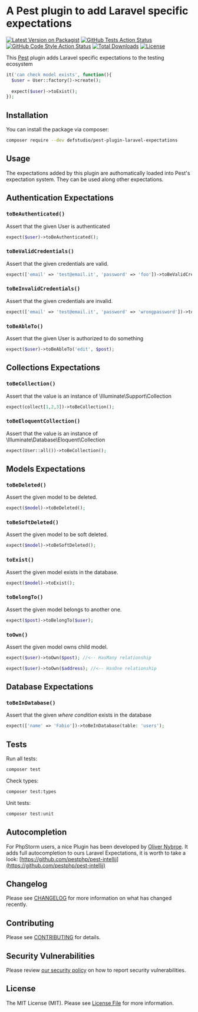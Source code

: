 # A Pest plugin to add Laravel specific expectations

[![Latest Version on Packagist](https://img.shields.io/packagist/v/defstudio/pest-plugin-laravel-expectations.svg?style=flat-square)](https://packagist.org/packages/defstudio/pest-plugin-laravel-expectations)
[![GitHub Tests Action Status](https://img.shields.io/github/workflow/status/def-studio/pest-plugin-laravel-expectations/Run%20Tests?label=tests)](https://github.com/def-studio/pest-plugin-laravel-expectations/actions?query=workflow%3A"Run+Tests"+branch%3Amain)
[![GitHub Code Style Action Status](https://img.shields.io/github/workflow/status/def-studio/pest-plugin-laravel-expectations/Static%20Analysis?label=code%20style)](https://github.com/def-studio/pest-plugin-laravel-expectations/actions?query=workflow%3A"Static+Analysis"+branch%3Amain)
[![Total Downloads](https://img.shields.io/packagist/dt/defstudio/pest-plugin-laravel-expectations.svg?style=flat-square)](https://packagist.org/packages/defstudio/pest-plugin-laravel-expectations)
[![License](https://img.shields.io/packagist/l/defstudio/pest-plugin-laravel-expectations)](https://packagist.org/packages/defstudio/pest-plugin-laravel-expectations)

This [Pest](https://pestphp.com) plugin adds Laravel specific expectations to the testing ecosystem

```php
it('can check model exists', function(){
  $user = User::factory()->create();
  
  expect($user)->toExist();
});
```

## Installation

You can install the package via composer:

```bash
composer require --dev defstudio/pest-plugin-laravel-expectations
```

## Usage

The expectations added by this plugin are authomatically loaded into Pest's expectation system. They can be used along other expectations.

## Authentication Expectations

### `toBeAuthenticated()`

Assert that the given User is authenticated

```php
expect($user)->toBeAuthenticated();
 ```

### `toBeValidCredentials()`

Assert that the given credentials are valid.

```php
expect(['email' => 'test@email.it', 'password' => 'foo'])->toBeValidCredentials();
 ```

### `toBeInvalidCredentials()`

Assert that the given credentials are invalid.

```php
expect(['email' => 'test@email.it', 'password' => 'wrongpassword'])->toBeInvalidCredentials();
 ```

### `toBeAbleTo()`

Assert that the given User is authorized to do something

```php
expect($user)->toBeAbleTo('edit', $post);
 ```


## Collections Expectations


### `toBeCollection()`

Assert that the value is an instance of \Illuminate\Support\Collection

```php
expect(collect[1,2,3])->toBeCollection();
 ```

### `toBeEloquentCollection()`

Assert that the value is an instance of \Illuminate\Database\Eloquent\Collection

```php
expect(User::all())->toBeCollection();
 ```


## Models Expectations

### `toBeDeleted()`

Assert the given model to be deleted.

```php
expect($model)->toBeDeleted();
 ```

### `toBeSoftDeleted()`

Assert the given model to be soft deleted.

```php
expect($model)->toBeSoftDeleted();
 ```

### `toExist()`

Assert the given model exists in the database.

```php
expect($model)->toExist();
 ```

### `toBelongTo()`

Assert the given model belongs to another one.

```php
expect($post)->toBelongTo($user);
 ```

### `toOwn()`

Assert the given model owns child model.

```php
expect($user)->toOwn($post); //<-- HasMany relationship

expect($user)->toOwn($address); //<-- HasOne relationship
 ```

## Database Expectations

### `toBeInDatabase()`

Assert that the given _where condition_ exists in the database

```php
expect(['name' => 'Fabio'])->toBeInDatabase(table: 'users');
 ```


## Tests

Run all tests:
```bash
composer test
```

Check types:
```bash
composer test:types
```

Unit tests:
```bash
composer test:unit
```

## Autocompletion

For PhpStorm users, a nice Plugin has been developed by [Oliver Nybroe](https://github.com/olivernybroe). It adds full autocompletion to ours Laravel Expectations, it is worth to take a look: [https://github.com/pestphp/pest-intellij](https://github.com/pestphp/pest-intellij)

## Changelog

Please see [CHANGELOG](CHANGELOG.md) for more information on what has changed recently.

## Contributing

Please see [CONTRIBUTING](CONTRIBUTING.md) for details.

## Security Vulnerabilities

Please review [our security policy](../../security/policy) on how to report security vulnerabilities.

## License

The MIT License (MIT). Please see [License File](LICENSE.md) for more information.
